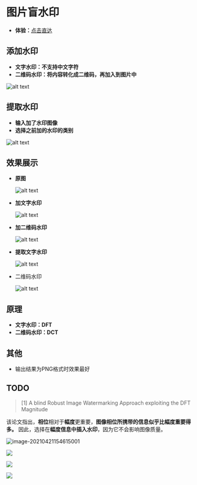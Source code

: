 # 图片盲水印

*  **体验：**[点击直达](http://1.117.222.245)  

## 添加水印

* **文字水印：不支持中文字符**
* **二维码水印：将内容转化成二维码，再加入到图片中**

![alt text](docs/1.jpg)

## 提取水印

* **输入加了水印图像**
* **选择之前加的水印的类别**

![alt text](docs/2.jpg)

## 效果展示

* **原图**

  ![alt text](docs/source.jpg)

* **加文字水印**

  ![alt text](docs/embed1.png)

* **加二维码水印**

  ![alt text](docs/embed2.png)

* **提取文字水印**

  ![alt text](docs/extract.png)

* 二维码水印

  ![alt text](docs/extract1.png)

## 原理

* **文字水印：DFT**   
* **二维码水印：DCT**

## 其他

* 输出结果为PNG格式时效果最好


## TODO

> [1] A blind Robust Image Watermarking Approach exploiting the DFT Magnitude

该论文指出，**相位**相对于**幅度**更重要，**图像相位所携带的信息似乎比幅度重要得多。** 因此，选择在**幅度信息中插入水印**，因为它不会影响图像质量。

![image-20210421154615001](docs/3.png)

![](docs/4.jpg)

![](docs/5.jpg)

![](docs/6.jpg)
